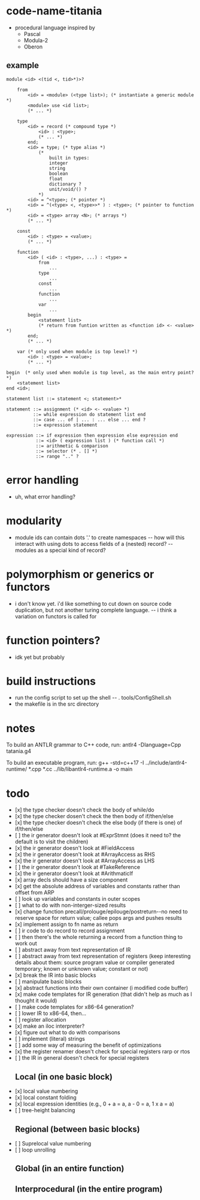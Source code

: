 # code-name-titania
- procedural language inspired by 
    - Pascal
    - Modula-2
    - Oberon

## example

    module <id> <(tid <, tid>*)>?
        
        from 
            <id> = <module> (<type list>); (* instantiate a generic module *)
            <module> use <id list>;
            (* ... *)

        type
            <id> = record (* compound type *)
                <id> : <type>;
                (* ... *)
            end;
            <id> = type; (* type alias *)
                (* 
                    built in types:
                    integer
                    string
                    boolean
                    float
                    dictionary ?
                    unit/void/() ?
                *)
            <id> = ^<type>; (* pointer *)
            <id> = ^(<type> <, <type>>* ) : <type>; (* pointer to function *)
            <id> = <type> array <N>; (* arrays *)
            (* ... *)
    
        const
            <id> : <type> = <value>;
            (* ... *)
    
        function
            <id> ( <id> : <type>, ...) : <type> =
                from
                    ...
                type
                    ...
                const
                    ...
                function
                    ...
                var
                    ...
            begin
                <statement list>
                (* return from funtion written as <function id> <- <value> *)
            end;
            (* ... *)
    
        var (* only used when module is top level? *)
            <id> : <type> = <value>;
            (* ... *)
    
    begin  (* only used when module is top level, as the main entry point? *)
        <statement list>
    end <id>;

    statement list ::= statement <; statement>*

    statement ::= assignment (* <id> <- <value> *)
              ::= while expression do statement list end
              ::= case ... of | ... : ... else ... end ?
              ::= expression statement

    expression ::= if expression then expression else expression end
               ::= <id> ( expression list ) (* function call *)
               ::= arithmetic & comparison
               ::= selector (* . [] *) 
               ::= range ".." ?

# error handling
- uh, what error handling?

# modularity
- module ids can contain dots '.' to create namespaces
-- how will this interact with using dots to access fields of a (nested) record?
-- modules as a special kind of record?

# polymorphism or generics or functors
- i don't know yet.  i'd like something to cut down on source code duplication, but not
another turing complete language.
-- i think a variation on functors is called for

# function pointers?
- idk yet but probably

# build instructions
- run the config script to set up the shell
-- . tools/ConfigShell.sh
- the makefile is in the src directory

# notes
To build an ANTLR grammar to C++ code, run:
   antlr4 -Dlanguage=Cpp tatania.g4

To build an executable program, run:
    g++ -std=c++17 -I ../include/antlr4-runtime/ \*.cpp \*.cc ../lib/libantlr4-runtime.a -o main

# todo
-    [x] the type checker doesn't check the body of while/do
-    [x] the type checker dosen't check the then body of if/then/else
-    [x] the type checker doesn't check the else body (if there is one) of if/then/else
-    [ ] the ir generator doesn't look at #ExprStmnt (does it need to? the default is to visit the children)
-    [x] the ir generator doesn't look at #FieldAccess
-    [x] the ir generator doesn't look at #ArrayAccess as RHS
-    [x] the ir generator doesn't look at #ArrayAccess as LHS
-    [ ] the ir generator doesn't look at #TakeReference
-    [x] the ir generator doesn't look at #ArithmaticIf
-    [x] array decls should have a size component
-    [x] get the absolute address of variables and constants rather than offset from ARP
-    [ ] look up variables and constants in outer scopes
-    [ ] what to do with non-interger-sized results
-    [x] change function precall/prolouge/epilouge/postreturn--no need to reserve space
        for return value; callee pops args and pushes results
-    [x] implement assign to fn name as return
-    [ ] ir code to do record to record assignment
-    [ ] then there's the whole returning a record from a function thing to work out
-    [ ] abstract away from text representation of IR
-    [ ] abstract away from text representation of registers (keep interesting details about
        them: source program value or compiler generated temporary; known or unknown value;
        constant or not)
-    [x] break the IR into basic blocks
-    [ ] manipulate basic blocks
-    [x] abstract functions into their own container (i modified code buffer)
-    [x] make code templates for IR generation (that didn't help as much as I thought it would)
-    [ ] make code templates for x86-64 generation?
-    [ ] lower IR to x86-64, then...
-    [ ] register allocation
-    [x] make an iloc interpreter?
-    [x] figure out what to do with comparisons
-    [ ] implement (literal) strings
-    [ ] add some way of measuring the benefit of optimizations
-    [x] the register renamer doesn't check for special registers rarp or rtos
-    [ ] the IR in general doesn't check for special registers
     ## Local (in one basic block)
-    [x] local value numbering
-    [x] local constant folding
-    [x] local expression identities (e.g., 0 + a = a, a - 0 = a, 1 x a = a)
-    [ ] tree-height balancing
     ## Regional (between basic blocks)
-    [ ] Suprelocal value numbering
-    [ ] loop unrolling
     ## Global (in an entire function)
     ## Interprocedural (in the entire program)
